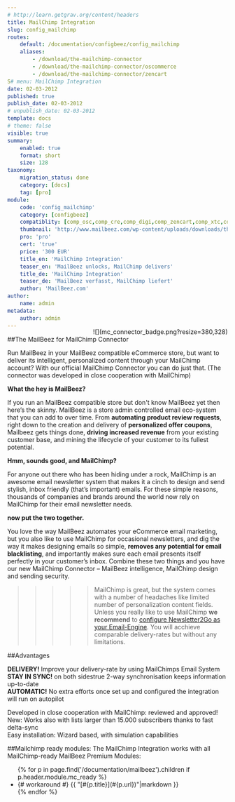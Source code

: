 ```yaml
---
# http://learn.getgrav.org/content/headers
title: MailChimp Integration
slug: config_mailchimp
routes:
    default: /documentation/configbeez/config_mailchimp
    aliases:
        - /download/the-mailchimp-connector
        - /download/the-mailchimp-connector/oscommerce
        - /download/the-mailchimp-connector/zencart
S# menu: MailChimp Integration
date: 02-03-2012
published: true
publish_date: 02-03-2012
# unpublish_date: 02-03-2012
template: docs
# theme: false
visible: true
summary:
    enabled: true
    format: short
    size: 128
taxonomy:
    migration_status: done
    category: [docs]
    tag: [pro]
module:
    code: 'config_mailchimp'
    category: [configbeez]
    compatiblity: [comp_osc,comp_cre,comp_digi,comp_zencart,comp_xtc,comp_gambio]
    thumbnail: 'http://www.mailbeez.com/wp-content/uploads/downloads/thumbnails/2012/11/icon_64.png'
    pro: 'pro'
    cert: 'true'
    price: '300 EUR'
    title_en: 'MailChimp Integration'
    teaser_en: 'MailBeez unlocks, MailChimp delivers'
    title_de: 'MailChimp Integration'
    teaser_de: 'MailBeez verfasst, MailChimp liefert'
    author: 'MailBeez.com'
author:
    name: admin
metadata:
    author: admin
---
```


##The MailBeez for MailChimp Connector
<div style="float:right;margin-top: -48px !important" markdown="1">
![](mc_connector_badge.png?resize=380,328)
</div>

Run MailBeez in your MailBeez compatible eCommerce store, but want to deliver its intelligent, personalized content through your MailChimp account?
With our official MailChimp Connector you can do just that.
(The connector was developed in close cooperation with MailChimp)

**What the hey is MailBeez?**

If you run an MailBeez compatible store but don't know MailBeez yet then here’s the skinny. MailBeez is a store admin controlled email eco-system that you can add to over time. From **automating product review requests**, right down to the creation and delivery of **personalized offer coupons**, Mailbeez gets things done, **driving increased revenue** from your existing customer base, and mining the lifecycle of your customer to its fullest potential.

**Hmm, sounds good, and MailChimp?**

For anyone out there who has been hiding under a rock, MailChimp is an awesome email newsletter system that makes it a cinch to design and send stylish, inbox friendly (that’s important) emails.
For these simple reasons, thousands of companies and brands around the world now rely on MailChimp for their email newsletter needs.


**now put the two together.**

You love the way MailBeez automates your eCommerce email marketing, but you also like to use MailChimp for occasional newsletters, and dig the way it makes designing emails so simple, **removes any potential for email blacklisting**, and importantly makes sure each email presents itself perfectly in your customer’s inbox. Combine these two things and you have our new MailChimp Connector – MailBeez intelligence, MailChimp design and sending security.


>>>>>MailChimp is great, but the system comes with a number of headaches like limited number of personalization content fields.  
 Unless you really like to use MailChimp **we recommend** to [configure Newsletter2Go as your Email-Engine](/documentation/configbeez/config_email_engine). You will acchieve comparable delivery-rates but without any limitations.

##Advantages

**DELIVERY!** Improve your delivery-rate by using MailChimps Email System  
 **STAY IN SYNC!** on both sidestrue 2-way synchronisation keeps information up-to-date  
 **AUTOMATIC!** No extra efforts once set up and configured the integration will run on autopilot

Developed in close cooperation with MailChimp: reviewed and approved!  
 New: Works also with lists larger than 15.000 subscribers thanks to fast delta-sync  
 Easy installation: Wizard based, with simulation capabilities




##Mailchimp ready modules:
The MailChimp Integration works with all MailChimp-ready MailBeez Premium Modules:
<ul class="mc_read_list">
    {% for p in page.find('/documentation/mailbeez').children  if p.header.module.mc_ready %}
    <li>
    {# workaround #}
    {{ "[#{p.title}](#{p.url})"|markdown }}
    </li>
    {% endfor %}
</ul>
        
       